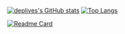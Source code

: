 [![deplives's GitHub stats](https://github-readme-stats.vercel.app/api?username=deplives&show_icons=true&theme=nord)](https://github.com/deplives)
[![Top Langs](https://github-readme-stats.vercel.app/api/top-langs/?username=deplives)](https://github.com/deplives)


[![Readme Card](https://github-readme-stats.vercel.app/api/pin/?username=deplives&repo=OpenWrt-CI)](https://github.com/deplives/OpenWrt-CI)
